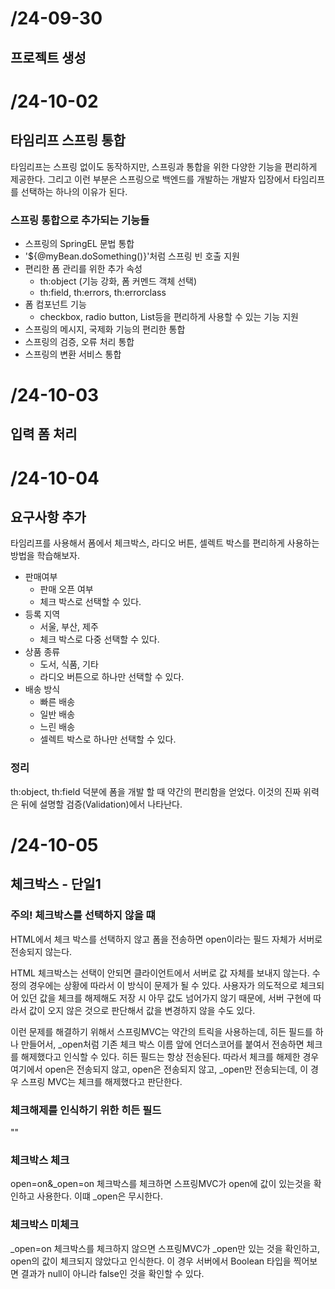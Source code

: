 # /24-09-30

## 프로젝트 생성

# /24-10-02

## 타임리프 스프링 통합

타임리프는 스프링 없이도 동작하지만, 스프링과 통합을 위한 다양한 기능을 편리하게 제공한다.
그리고 이런 부분은 스프링으로 백엔드를 개발하는 개발자 입장에서 타임리프를 선택하는 하나의 이유가 된다.

### 스프링 통합으로 추가되는 기능들
- 스프링의 SpringEL 문법 통합
- '${@myBean.doSomething()}'처럼 스프링 빈 호출 지원
- 편리한 폼 관리를 위한 추가 속성
  - th:object (기능 강화, 폼 커멘드 객체 선택)
  - th:field, th:errors, th:errorclass
- 폼 컴포넌트 기능
  - checkbox, radio button, List등을 편리하게 사용할 수 있는 기능 지원
- 스프링의 메시지, 국제화 기능의 편리한 통합
- 스프링의 검증, 오류 처리 통합
- 스프링의 변환 서비스 통합

# /24-10-03

## 입력 폼 처리

# /24-10-04

## 요구사항 추가
타임리프를 사용해서 폼에서 체크박스, 라디오 버튼, 셀렉트 박스를 편리하게 사용하는 방법을 학습해보자.

- 판매여부
  - 판매 오픈 여부
  - 체크 박스로 선택할 수 있다.
- 등록 지역
  - 서울, 부산, 제주
  - 체크 박스로 다중 선택할 수 있다.
- 상품 종류
  - 도서, 식품, 기타
  - 라디오 버튼으로 하나만 선택할 수 있다.
- 배송 방식
  - 빠른 배송
  - 일반 배송
  - 느린 배송
  - 셀렉트 박스로 하나만 선택할 수 있다.



### 정리
th:object, th:field 덕분에 폼을 개발 할 때 약간의 편리함을 얻었다.
이것의 진짜 위력은 뒤에 설명할 검증(Validation)에서 나타난다.

# /24-10-05

## 체크박스 - 단일1

### 주의! 체크박스를 선택하지 않을 떄
HTML에서 체크 박스를 선택하지 않고 폼을 전송하면 open이라는 필드 자체가 서버로 전송되지 않는다.

HTML 체크박스는 선택이 안되면 클라이언트에서 서버로 값 자체를 보내지 않는다. 
수정의 경우에는 상황에 따라서 이 방식이 문제가 될 수 있다.
사용자가 의도적으로 체크되어 있던 값을 체크를 해제해도 저장 시 아무 값도 넘어가지 않기 때문에,
서버 구현에 따라서 값이 오지 않은 것으로 판단해서 값을 변경하지 않을 수도 있다.

이런 문제를 해결하기 위해서 스프링MVC는 약간의 트릭을 사용하는데, 
히든 필드를 하나 만들어서, _open처럼 기존 체크 박스 이름 앞에 언더스코어를 붙여서 전송하면 체크를 해제했다고 인식할 수 있다.
히든 필드는 항상 전송된다. 따라서 체크를 해제한 경우 여기에서 open은 전송되지 않고,
open은 전송되지 않고, _open만 전송되는데, 이 경우 스프링 MVC는 체크를 해제했다고 판단한다.

### 체크해제를 인식하기 위한 히든 필드
"<input type="hidden" name="_open" value="on"/>"

### 체크박스 체크
open=on&_open=on
체크박스를 체크하면 스프링MVC가 open에 값이 있는것을 확인하고 사용한다. 이떄 _open은 무시한다.

### 체크박스 미체크
_open=on
체크박스를 체크하지 않으면 스프링MVC가 _open만 있는 것을 확인하고, open의 값이 체크되지 않았다고 인식한다.
이 경우 서버에서 Boolean 타입을 찍어보면 결과가 null이 아니라 false인 것을 확인할 수 있다.

